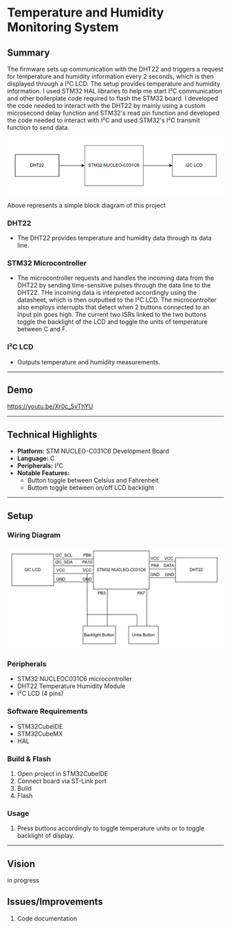 # Temperature and Humidity Monitoring System

## Summary
The firmware sets up communication with the DHT22 and triggers a request for temperature and humidity information every 2 seconds, which is
then displayed through a I²C LCD. The setup provides temperature and humidity information. I used STM32 HAL libraries to help me start I²C communication
and other boilerplate code required to flash the STM32 board. I developed the code needed to interact with the DHT22 by mainly using a custom microsecond delay function
and STM32's read pin function and developed the code needed to interact with I²C and used STM32's I²C transmit function to send data.

![Block Diagram](blockdiagram.png?raw=true "Block Diagram")

Above represents a simple block diagram of this project
### DHT22
- The DHT22 provides temperature and humidity data through its data line.
### STM32 Microcontroller
- The microcontroller requests and handles the incoming data from the DHT22 by sending time-sensitive pulses through the data line to the DHT22. THe incoming data is interpreted accordingly using the datasheet, which is then outputted to the I²C LCD. The microcontroller also employs interrupts that detect when 2 buttons connected to an input pin goes high. The current two ISRs linked to the two buttons toggle the backlight of the LCD and toggle the units of temperature between C and F.
### I²C LCD
- Outputs temperature and humidity measurements.
---

## Demo
https://youtu.be/Xr0c_5vThYU

---

## Technical Highlights
- **Platform:** STM NUCLEO-C031C6 Development Board
- **Language:** C
- **Peripherals:** I²C
- **Notable Features:**
  - Button toggle between Celsius and Fahrenheit
  - Buttom toggle between on/off LCD backlight

---

## Setup

### Wiring Diagram
![Wiring Diagram](wiringdiagram.png?raw=true "Wiring Diagram")

### Peripherals
- STM32 NUCLEOC031C6 microcontroller
- DHT22 Temperature Humidity Module
- I²C LCD (4 pins)
  
### Software Requirements
- STM32CubeIDE
- STM32CubeMX
- HAL

### Build & Flash
1. Open project in STM32CubeIDE
2. Connect board via ST-Link port
3. Build
4. Flash

### Usage
1. Press buttons accordingly to toggle temperature units or to toggle backlight of display.
---
## Vision
in progress
## Issues/Improvements
1. Code documentation
